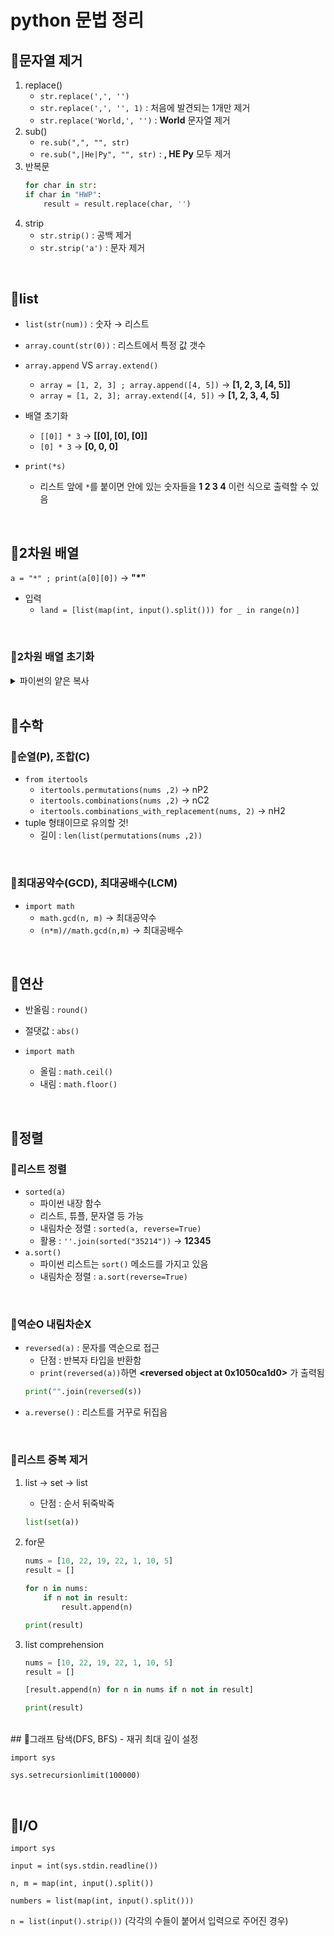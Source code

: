 # python 문법 정리

## 🐰문자열 제거
1. replace()
    - `str.replace(',', '')`
    - `str.replace(',', '', 1)` : 처음에 발견되는 1개만 제거
    - `str.replace('World,', '')` : **World** 문자열 제거
2. sub()
    - `re.sub(",", "", str)`
    - `re.sub(",|He|Py", "", str)` : **, HE Py** 모두 제거
3. 반복문
    ```python
    for char in str:
    if char in "HWP":
        result = result.replace(char, '')
    ```
4. strip
    - `str.strip()` : 공백 제거
    - `str.strip('a')` : 문자 제거

<br>

## 🐰list
- `list(str(num))` : 숫자 → 리스트
- `array.count(str(0))` : 리스트에서 특정 값 갯수
- `array.append` VS `array.extend()`
    - `array = [1, 2, 3] ; array.append([4, 5])` → **[1, 2, 3, [4, 5]]**
    - `array = [1, 2, 3]; array.extend([4, 5])`  → **[1, 2, 3, 4, 5]**

- 배열 초기화
    - `[[0]] * 3` → **[[0], [0], [0]]**
    - `[0] * 3`  → **[0, 0, 0]**

- `print(*s)`
    - 리스트 앞에 `*`를 붙이면 안에 있는 숫자들을 **1 2 3 4** 이런 식으로 출력할 수 있음

<br>

## 🐰2차원 배열
`a = "*" ; print(a[0][0])` → **"*"**
- 입력
    - `land = [list(map(int, input().split())) for _ in range(n)]`

<br>

### 🥕2차원 배열 초기화
<details>
<summary>파이썬의 얕은 복사</summary>

- 네번째 줄 값으로 **[[0, 1, 0], [0, 0, 0], [0, 0, 0]]** 가 나와야 하는 게 아닌가?
```python
board = [[0, 0, 0]] * 3
print(board)  # result : [[0, 0, 0], [0, 0, 0], [0, 0, 0]]

board[0][1] = 1
print(board)  # result : [[0, 1, 0], [0, 1, 0], [0, 1, 0]]
```

- 원인 : 파이썬의 얕은 복사
    - 파이썬이 * 연산자로 초기화를 할 때 값을 각각 할당하는 게 아니라, 하나의 객체를 생성해 놓고 모두가 이를 가리키는 '얕은 복사'를 진행함
    <img src="https://user-images.githubusercontent.com/87802191/214283464-45cc7fd9-f98f-4479-98ee-9c8c7f266c18.png"/>

- 해결책 : for문 사용하기
```python
board = [[0] * 3 for _ in range(3)]
print(board)  # result : [[0, 0, 0], [0, 0, 0], [0, 0, 0]]

board[0][1] = 1
print(board)  # result : [[0, 1, 0], [0, 0, 0], [0, 0, 0]]
```
</details>

<br>

## 🐰수학
### 🥕순열(P), 조합(C)
- `from itertools`
    - `itertools.permutations(nums ,2)` → nP2
    - `itertools.combinations(nums ,2)` → nC2
    - `itertools.combinations_with_replacement(nums, 2)` -> nH2
- tuple 형태이므로 유의할 것!
    - 길이 : `len(list(permutations(nums ,2))`

<br>

### 🥕최대공약수(GCD), 최대공배수(LCM)
- `import math`
    - `math.gcd(n, m)` → 최대공약수
    - `(n*m)//math.gcd(n,m)` → 최대공배수

<br>

## 🐰연산
- 반올림 : `round()`
- 절댓값 : `abs()`

- `import math`
    - 올림 : `math.ceil()`
    - 내림 : `math.floor()`

<br>

## 🐰정렬
### 🥕리스트 정렬
- `sorted(a)`
    - 파이썬 내장 함수
    - 리스트, 튜플, 문자열 등 가능
    - 내림차순 정렬 : `sorted(a, reverse=True)`
    - 활용 : `''.join(sorted("35214"))` → **12345**
- `a.sort()`
    - 파이썬 리스트는 `sort()` 메소드를 가지고 있음
    - 내림차순 정렬 : `a.sort(reverse=True)`

<br>

### 🥕역순O 내림차순X 
- `reversed(a)` : 문자를 역순으로 접근
    - 단점 : 반복자 타입을 반환함
    - `print(reversed(a))`하면 **<reversed object at 0x1050ca1d0>** 가 출력됨
    ```python
    print("".join(reversed(s))
    ```
- `a.reverse()` : 리스트를 거꾸로 뒤집음

<br>

### 🥕리스트 중복 제거
1. list -> set -> list
    - 단점 : 순서 뒤죽박죽
    ```python
    list(set(a))
    ```

2. for문
    ```python
    nums = [10, 22, 19, 22, 1, 10, 5]
    result = []

    for n in nums:
        if n not in result:
            result.append(n)

    print(result)
    ```

3. list comprehension
    ```python
    nums = [10, 22, 19, 22, 1, 10, 5]
    result = []

    [result.append(n) for n in nums if n not in result]

    print(result)
    ```

<br>
## 🐰그래프 탐색(DFS, BFS)
- 재귀 최대 깊이 설정

`import sys`

`sys.setrecursionlimit(100000)`

<br>

## 🐰I/O
`import sys`

`input = int(sys.stdin.readline())`

`n, m = map(int, input().split())`

`numbers = list(map(int, input().split()))`

`n = list(input().strip())` (각각의 수들이 붙어서 입력으로 주어진 경우)